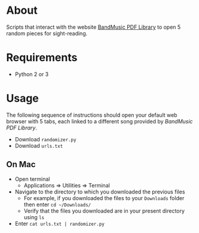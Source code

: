 # About

Scripts that interact with the website [BandMusic PDF Library](https://www.bandmusicpdf.org) to open 5 random pieces for sight-reading.

# Requirements

* Python 2 or 3

# Usage

The following sequence of instructions should open your default web browser with 5 tabs, each linked to a different song provided by *BandMusic PDF Library*.

* Download ```randomizer.py```
* Download ```urls.txt```

## On Mac

* Open terminal 
  * Applications => Utilities => Terminal
* Navigate to the directory to which you downloaded the previous files
  * For example, if you downloaded the files to your ```Downloads``` folder then enter ```cd ~/Downloads/```
  * Verify that the files you downloaded are in your present directory using ```ls```
* Enter ```cat urls.txt | randomizer.py```
